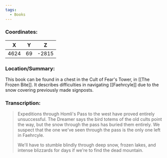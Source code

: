 ```yaml
---
tags:
  - Books
---
```


### Coordinates:
| **X** | **Y**| **Z** |
|:-----:|:----:|:-----:|
|4624  |69   |-2815  |

### Location/Summary:
This book can be found in a chest in the Cult of Fear's Tower, in [[The Frozen Bite]]. It describes difficulties in navigating [[Faehrcyle]] due to the snow covering previously made signposts.

### Transcription:
> Expeditions through Homli's Pass to the west have proved entirely unsuccessful. The Dreamer says the bird totems of the old cults point the way, but the snow through the pass has buried them entirely. We suspect that the one we've seen through the pass is the only one left in Faehrcyle.
>
> We'll have to stumble blindly through deep snow, frozen lakes, and intense blizzards for days if we're to find the dead mountain.

